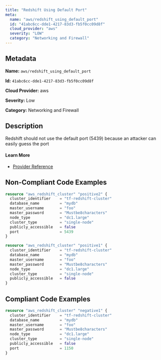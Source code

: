 ```yaml
---
title: "Redshift Using Default Port"
meta:
  name: "aws/redshift_using_default_port"
  id: "41abc6cc-dde1-4217-83d3-fb5f0cc09d8f"
  cloud_provider: "aws"
  severity: "LOW"
  category: "Networking and Firewall"
---
```


## Metadata
**Name:** `aws/redshift_using_default_port`

**Id:** `41abc6cc-dde1-4217-83d3-fb5f0cc09d8f`

**Cloud Provider:** aws

**Severity:** Low

**Category:** Networking and Firewall

## Description
Redshift should not use the default port (5439) because an attacker can easily guess the port

#### Learn More

 - [Provider Reference](https://registry.terraform.io/providers/hashicorp/aws/latest/docs/resources/redshift_cluster#port)

## Non-Compliant Code Examples
```terraform
resource "aws_redshift_cluster" "positive2" {
  cluster_identifier    = "tf-redshift-cluster"
  database_name         = "mydb"
  master_username       = "foo"
  master_password       = "Mustbe8characters"
  node_type             = "dc1.large"
  cluster_type          = "single-node"
  publicly_accessible   = false
  port                  = 5439
}

```

```terraform
resource "aws_redshift_cluster" "positive1" {
  cluster_identifier    = "tf-redshift-cluster"
  database_name         = "mydb"
  master_username       = "foo"
  master_password       = "Mustbe8characters"
  node_type             = "dc1.large"
  cluster_type          = "single-node"
  publicly_accessible   = false
}

```

## Compliant Code Examples
```terraform
resource "aws_redshift_cluster" "negative1" {
  cluster_identifier    = "tf-redshift-cluster"
  database_name         = "mydb"
  master_username       = "foo"
  master_password       = "Mustbe8characters"
  node_type             = "dc1.large"
  cluster_type          = "single-node"
  publicly_accessible   = false
  port                  = 1150
}

```
